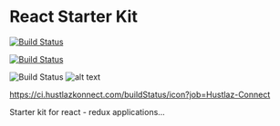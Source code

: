 # React Starter Kit
[![Build Status](https://ci.hustlazkonnect.com/job/Hustlaz-Connect/badge/icon)](https://ci.hustlazkonnect.com/job/Hustlaz-Connect/)

[![Build Status](https://ci.hustlazkonnect.com/buildStatus/icon?job=Hustlaz-Connect)](https://ci.hustlazkonnect.com/job/Hustlaz-Connect/)

![Build Status](https://ci.hustlazkonnect.com/job/Hustlaz-Connect/badge/icon)
![alt text](https://ci.hustlazkonnect.com/buildStatus/icon?job=Hustlaz-Connect)

https://ci.hustlazkonnect.com/buildStatus/icon?job=Hustlaz-Connect

Starter kit for react - redux applications...

